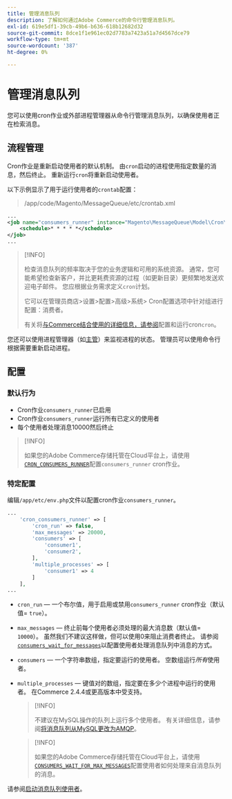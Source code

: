 ```yaml
---
title: 管理消息队列
description: 了解如何通过Adobe Commerce的命令行管理消息队列。
exl-id: 619e5df1-39cb-49b6-b636-618b12682d32
source-git-commit: 8dce1f1e961ec02d7783a7423a51a7d4567dce79
workflow-type: tm+mt
source-wordcount: '387'
ht-degree: 0%

---
```


# 管理消息队列

您可以使用cron作业或外部进程管理器从命令行管理消息队列，以确保使用者正在检索消息。

## 流程管理

Cron作业是重新启动使用者的默认机制。 由`cron`启动的进程使用指定数量的消息，然后终止。 重新运行`cron`将重新启动使用者。

以下示例显示了用于运行使用者的`crontab`配置：

> /app/code/Magento/MessageQueue/etc/crontab.xml

```xml
...
<job name="consumers_runner" instance="Magento\MessageQueue\Model\Cron\ConsumersRunner" method="run">
    <schedule>* * * * *</schedule>
</job>
...
```

>[!INFO]
>
>检查消息队列的频率取决于您的业务逻辑和可用的系统资源。 通常，您可能希望检查新客户，并比更耗费资源的过程（如更新目录）更频繁地发送欢迎电子邮件。 您应根据业务需求定义`cron`计划。
>
>它可以在管理员商店>设置>配置>高级>系统> Cron配置选项中针对组进行配置：消费者。
>
>有关将[与Commerce结合使用的详细信息，请参阅](../cli/configure-cron-jobs.md)配置和运行cron`cron`。

您还可以使用进程管理器（如[主管](https://supervisord.readthedocs.io/en/latest/)）来监视进程的状态。 管理员可以使用命令行根据需要重新启动进程。

## 配置

### 默认行为

- Cron作业`consumers_runner`已启用
- Cron作业`consumers_runner`运行所有已定义的使用者
- 每个使用者处理消息10000然后终止

>[!INFO]
>
>如果您的Adobe Commerce存储托管在Cloud平台上，请使用[`CRON_CONSUMERS_RUNNER`](https://experienceleague.adobe.com/docs/commerce-cloud-service/user-guide/configure/env/stage/variables-deploy.html?lang=zh-Hans#cron_consumers_runner)配置`consumers_runner` cron作业。

### 特定配置

编辑`/app/etc/env.php`文件以配置cron作业`consumers_runner`。

```php
...
    'cron_consumers_runner' => [
        'cron_run' => false,
        'max_messages' => 20000,
        'consumers' => [
            'consumer1',
            'consumer2',
        ],
        'multiple_processes' => [
            'consumer1' => 4
        ]
    ],
...
```

- `cron_run` — 一个布尔值，用于启用或禁用`consumers_runner` cron作业（默认值= `true`）。
- `max_messages` — 终止前每个使用者必须处理的最大消息数（默认值= `10000`）。 虽然我们不建议这样做，但可以使用0来阻止消费者终止。 请参阅[`consumers_wait_for_messages`](../reference/config-reference-envphp.md#consumerswaitformessages)以配置使用者处理消息队列中消息的方式。
- `consumers` — 一个字符串数组，指定要运行的使用者。 空数组运行&#x200B;*所有*&#x200B;使用者。
- `multiple_processes` — 键值对的数组，指定要在多少个进程中运行的使用者。 在Commerce 2.4.4或更高版本中受支持。

  >[!INFO]
  >
  >不建议在MySQL操作的队列上运行多个使用者。 有关详细信息，请参阅[将消息队列从MySQL更改为AMQP](https://developer.adobe.com/commerce/php/development/components/message-queues/#change-message-queue-from-mysql-to-amqp)。

  >[!INFO]
  >
  >如果您的Adobe Commerce存储托管在Cloud平台上，请使用[`CONSUMERS_WAIT_FOR_MAX_MESSAGES`](https://experienceleague.adobe.com/docs/commerce-cloud-service/user-guide/configure/env/stage/variables-deploy.html?lang=zh-Hans#consumers_wait_for_max_messages)配置使用者如何处理来自消息队列的消息。

请参阅[启动消息队列使用者](../cli/start-message-queues.md)。
